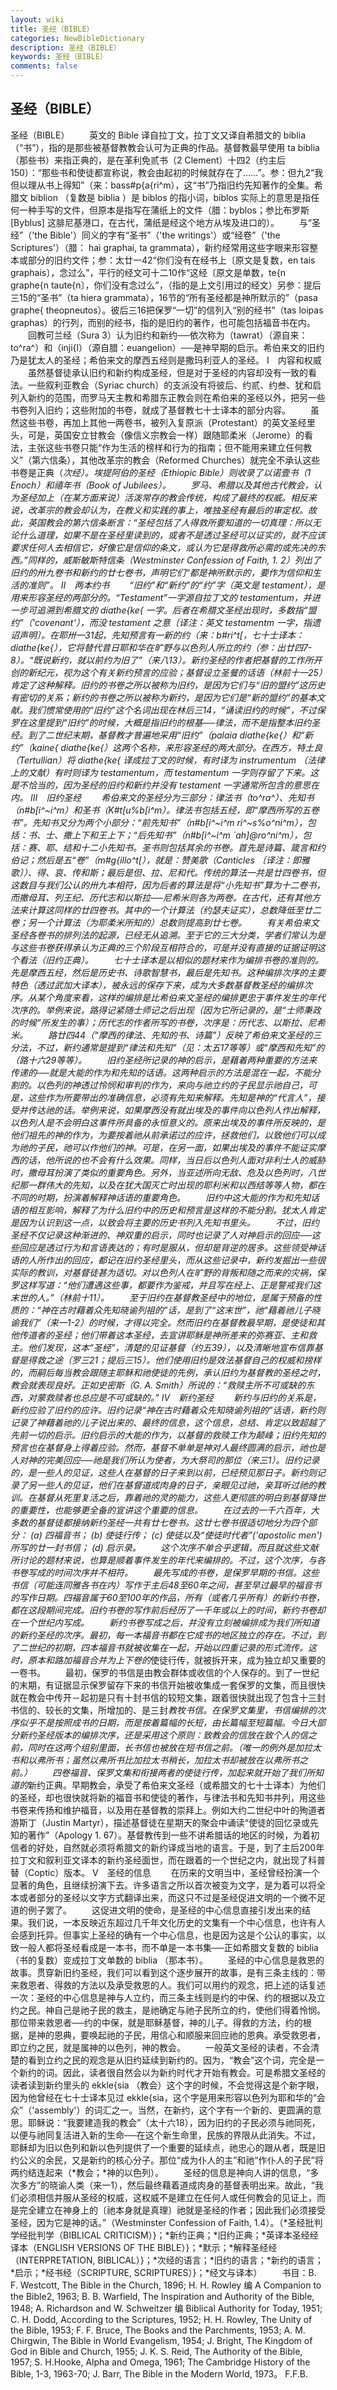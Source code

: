 ```yaml
---
layout: wiki
title: 圣经（BIBLE）
categories: NewBibleDictionary
description: 圣经（BIBLE）
keywords: 圣经（BIBLE）
comments: false
---
```


## 圣经（BIBLE）



圣经（BIBLE）
　　英文的 Bible 译自拉丁文，拉丁文又译自希腊文的 biblia （“书”），指的是那些被基督教教会认可为正典的作品。基督教最早使用 ta biblia （那些书）来指正典的，是在革利免贰书（2 Clement）十四2（约主后150）：“那些书和使徒都宣称说，教会由起初的时候就存在了……”。参：但九2“我但以理从书上得知”（来：bass#p{a{ri^m），这“书”乃指旧约先知著作的全集。希腊文 biblion （复数是 biblia ）是 biblos 的指小词，biblos 实际上的意思是指任何一种手写的文件，但原本是指写在蒲纸上的文件（腊：byblos；参比布罗斯 [Byblus] 这腓尼基港口，在古代，蒲纸是经这个地方从埃及进口的）。
　　与“圣经”（'the Bible'）同义的字有“圣书”（'the writings'）或“经卷”（'the Scriptures'）（腊： hai graphai, ta grammata），新约经常用这些字眼来形容整本或部分的旧约文件；参：太廿一42“你们没有在经书上〔原文是复数，en tais graphais〕，念过么”，平行的经文可十二10作“这经〔原文是单数，te{n graphe{n taute{n〕，你们没有念过么”，（指的是上文引用过的经文）另参：提后三15的“圣书”（ta hiera grammata），16节的“所有圣经都是神所默示的”（pasa graphe{ theopneutos）。彼后三16把保罗“一切”的信列入“别的经书”（tas loipas graphas）的行列，而别的经书，指的是旧约的著作，也可能包括福音书在内。
　　回教可兰经（Sura 3）认为旧约和新约──依次称为（tawrat）（源自来：to^ra^）和（inji{l）（源自腊：euangelion）──是神早期的启示。希伯来文的旧约乃是犹太人的圣经；希伯来文的摩西五经则是撒玛利亚人的圣经。
Ⅰ　内容和权威
　　虽然基督徒承认旧约和新约构成圣经，但是对于圣经的内容却没有一致的看法。一些叙利亚教会（Syriac church）的支派没有将彼后、约贰、约叁、犹和启列入新约的范围，而罗马天主教和希腊东正教会则在希伯来的圣经以外，把另一些书卷列入旧约；这些附加的书卷，就成了基督教七十士译本的部分内容。
　　虽然这些书卷，再加上其他一两卷书，被列入复原派（Protestant）的英文圣经里头，可是，英国安立甘教会（像信义宗教会一样）跟随耶柔米（Jerome）的看法，主张这些书卷只能“作为生活的榜样和行为的指南；但不能用来建立任何教义”（第六信条），其他改革宗的教会（Reformed Churches）就完全不承认这些书卷是正典（*次经）。埃提阿伯的圣经（Ethiopic Bible）则收录了以诺壹书（1 Enoch）和禧年书（Book of
Jubilees）。
　　罗马、希腊以及其他古代教会，认为圣经加上（在某方面来说）活泼常存的教会传统，构成了最终的权威。相反来说，改革宗的教会却认为，在教义和实践的事上，唯独圣经有最后的审定权。故此，英国教会的第六信条断言：“圣经包括了人得救所要知道的一切真理：所以无论什么道理，如果不是在圣经里读到的，或者不是透过圣经可以证实的，就不应该要求任何人去相信它，好像它是信仰的条文，或认为它是得救所必需的或先决的东西。”同样的，威斯敏斯特信条（Westminster Confession of Faith, 1. 2）列出了旧约的卅九卷书和新约的廿七卷书，声明它们“都是神所默示的，要作为信仰和生活的准则”。
Ⅱ　两本约书
　　“旧约”和“新约”的“约”字（英文是 testament），是用来形容圣经的两部分的。“Testament”一字源自拉丁文的 testamentum，并进一步可追溯到希腊文的 diathe{ke{ 一字。后者在希腊文圣经出现时，多数指“盟约”（'covenant'），而没 testament 之意〔译注：英文 testamentm 一字，指遗诏声明〕。在耶卅一31起，先知预言有一新的约（来：b#ri^t[，七十士译本：diathe{ke{），它将替代昔日耶和华在旷野与以色列人所立的约（参：出廿四7-8）。“既说新约，就以前约为旧了”（来八13）。新约圣经的作者把基督的工作所开创的新纪元，视为这个有关新约预言的应验；基督设立圣餐的话语（林前十一25）肯定了这种解释。旧约的书卷之所以被称为旧约，是因为它们与“旧的盟约”这历史有密切的关系；新约的书卷之所以被称为新约，是因为它们是“新的盟约”的基本文献。我们惯常使用的“旧约”这个名词出现在林后三14，“诵读旧约的时候”，不过保罗在这里提到“旧约”的时候，大概是指旧约的根基──律法，而不是指整本旧约圣经。到了二世纪末期，基督教才普遍地采用“旧约”（palaia diathe{ke{）和“新约”（kaine{ diathe{ke{）这两个名称，来形容圣经的两大部分。在西方，特土良（Tertullian）将 diathe{ke{ 译成拉丁文的时候，有时译为 instrumentum （法律上的文献）有时则译为 testamentum，而 testamentum 一字则存留了下来。这是不恰当的，因为圣经的旧约和新约并没有 testament 一字通常所包含的意思在内。
Ⅲ　旧约圣经
　　希伯来文的圣经分为三部分：律法书（to^ra^）、先知书（n#b[i^~i^m）和圣书（K#t[u%b[i^m）。律法书包括五经，即“摩西所写的五卷书”。先知书又分为两个小部分：“前先知书”（n#b[i^~i^m ri^~s%o^ni^m），包括：书、士、撒上下和王上下；“后先知书”（n#b[i^~i^m `ah]@ro^ni^m），包括：赛、耶、结和十二小先知书。圣书则包括其余的书卷。首先是诗篇、箴言和约伯记；然后是五“卷”（m#g{illo^t[），就是：赞美歌（Canticles 〔译注：即雅歌〕）、得、哀、传和斯；最后是但、拉、尼和代。传统的算法一共是廿四卷书，但这数目与我们公认的卅九本相符，因为后者的算法是将“小先知书”算为十二卷书，而撒母耳、列王纪、历代志和以斯拉──尼希米则各为两卷。在古代，还有其他方法来计算这同样的廿四卷书。其中的一个计算法（约瑟夫证实），总数降低至廿二卷；另一个计算法（为耶柔米所知的）总数则提高到廿七卷。
　　有关希伯来文圣经各卷书的排列法的起源，已经无从追溯。至于它的三大分类，学者们常认为是与这些书卷获得承认为正典的三个阶段互相符合的，可是并没有直接的证据证明这个看法（*旧约正典）。
　　七十士译本是以相似的题材来作为编排书卷的准则的。先是摩西五经，然后是历史书、诗歌智慧书，最后是先知书。这种编排次序的主要特色（透过武加大译本），被永远的保存下来，成为大多数基督教圣经的编排次序。从某个角度来看，这样的编排是比希伯来文圣经的编排更忠于事件发生的年代次序的。举例来说，路得记紧随士师记之后出现（因为它所记录的，是“士师秉政的时候”所发生的事）；历代志的作者所写的书卷，次序是：历代志、以斯拉、尼希米。
　　路廿四44（“摩西的律法、先知的书、诗篇”）反映了希伯来文圣经的三分法，不过，新约通常是提到“律法和先知”（见：太五17等等）或“摩西和先知”的（路十六29等等）。
　　旧约圣经所记录的神的启示，是藉着两种重要的方法来传递的──就是大能的作为和先知的话语。这两种启示的方法是混在一起，不能分割的。以色列的神透过怜悯和审判的作为，来向与祂立约的子民显示祂自己，可是，这些作为所要带出的准确信息，必须有先知来解释。先知是神的“代言人”，接受并传达祂的话。举例来说，如果摩西没有就出埃及的事件向以色列人作出解释，以色列人是不会明白这事件所具备的永恒意义的。原来出埃及的事件所反映的，是他们祖先的神的作为，为要按着祂从前承诺过的应许，拯救他们，以致他们可以成为祂的子民，祂可以作他们的神。可是，在另一面，如果出埃及的事件不能证实摩西的话，他所说的也不会有什么效果。同样，当日后以色列人面对非利士人的威胁时，撒母耳扮演了类似的重要角色。另外，当亚述所向无敌、危及以色列时，八世纪那一群伟大的先知，以及在犹大国灭亡时出现的耶利米和以西结等等人物，都在不同的时期，扮演着解释神话语的重要角色。
　　旧约中这大能的作为和先知话语的相互影响，解释了为什么旧约中的历史和预言是这样的不能分割。犹太人肯定是因为认识到这一点，以致会将主要的历史书列入先知书里头。
　　不过，旧约圣经不仅记录这种渐进的、神双重的启示，同时也记录了人对神启示的回应──这些回应是透过行为和言语表达的；有时是服从，但却是背逆的居多。这些领受神话语的人所作出的回应，都记在旧约圣经里头，而从这些记录中，新约发掘出一些很实际的教训，对基督徒甚为适切。对以色列人在旷野的背叛和随之而来的灾祸，保罗这样写道：“他们遭遇这些事，都要作为鉴戒，并且写在经上、正是警戒我们这末世的人。”（林前十11）。
　　至于旧约在基督教圣经中的地位，是属于预备的性质的：“神在古时藉着众先知晓谕列祖的”话，是到了“这末世”，祂“藉着祂儿子晓谕我们”（来一1-2）的时候，才得以完全。然而旧约在基督教最早期，是使徒和其他传道者的圣经；他们带着这本圣经，去宣讲耶稣是神所差来的弥赛亚、主和救主。他们发现，这本“圣经”，清楚的见证基督（约五39），以及清晰地宣布信靠基督是得救之途（罗三21；提后三15）。他们使用旧约是效法基督自己的权威和搒样的，而嗣后每当教会跟随主耶稣和祂使徒的先例，承认旧约为基督教的圣经之时，教会就表现良好。正如史密斯（G. A. Smith）所说的：“救赎主所不可或缺的东西，对蒙救赎者也总应是不可或缺的。”
Ⅳ　新约圣经
　　新约与旧约的关系是，新约应验了旧约的应许。旧约记录“神在古时藉着众先知晓谕列祖的”话语，新约则记录了神藉着祂的儿子说出来的、最终的信息，这个信息，总结、肯定以致超越了先前一切的启示。旧约启示的大能的作为，以基督的救赎工作为颠峰；旧约先知的预言也在基督身上得着应验。然而，基督不单单是神对人最终圆满的启示，祂也是人对神的完美回应──祂是我们所认为使者，为大祭司的那位（来三1）。旧约记录的，是一些人的见证，这些人在基督的日子来到以前，已经预见那日子。新约则记录了另一些人的见证，他们在基督道成肉身的日子，亲眼见过祂，亲耳听过祂的教训。在基督从死里复活之后，靠着祂的灵的能力，这些人更彻底的明白到基督降世的重要性，也能够更全备的宣讲这个重要的信息。
　　在过去的一千六百年，大多数的基督徒都接纳新约圣经一共有廿七卷书。这廿七卷书很适切地分为四个部分：
(a) 四福音书；
(b) 使徒行传；
(c) 使徒以及“使徒时代者”('apostolic men')所写的廿一封书信；
(d) 启示录。
　　这个次序不单合乎逻辑，而且就这些文献所讨论的题材来说，也算是顺着事件发生的年代来编排的。不过，这个次序，与各书卷写成的时间次序并不相符。
　　最先写成的书卷，是保罗早期的书信。这些书信（可能连同雅各书在内）写作于主后48至60年之间，甚至早过最早的福音书的写作日期。四福音属于60至100年的作品，所有（或者几乎所有）的新约书卷，都在这段期间完成。旧约书卷的写作前后经历了一千年或以上的时间，新约书卷却在一个世纪内写成。
　　新约书卷写成之后，并没有立刻被编排成为我们所知道的新约圣经的次序。最初，每一本*福音书都在它成书的地区独立的存在。不过，到了二世纪的初期，四本福音书就被收集在一起，开始以四重记录的形式流传。这时，原本和路加福音合并为上下卷的*使徒行传，就被拆开来，成为独立却又重要的一卷书。
　　最初，保罗的书信是由教会群体或收信的个人保存的。到了一世纪的末期，有证据显示保罗留存下来的书信开始被收集成一套保罗的文集，而且很快就在教会中传开－起初是只有十封书信的较短文集，跟着很快就出现了包含十三封书信的、较长的文集，所增加的、是三封*教牧书信。在保罗文集里，书信编排的次序似乎不是按照成书的日期，而是按着篇幅的长短，由长篇幅至短篇幅。今日大部分新约圣经版本的编排次序，还是采用这个原则：致教会的信放在致个人的信之前，同时在这两个组别里面，长书信也被放在短书信之前。（唯一的例外是加拉太书和以弗所书；虽然以弗所书比加拉太书稍长，加拉太书却被放在以弗所书之前。）
　　四卷福音、保罗文集和衔接两者的使徒行传，加起来就开始了我们所知道的*新约正典。早期教会，承受了希伯来文圣经（或希腊文的七十士译本）为他们的圣经，却也很快就将新的福音书和使徒的著作，与律法书和先知书并列，用这些书卷来传扬和维护福音，以及用在基督教的崇拜上。例如大约二世纪中叶的殉道者游斯丁（Justin Martyr），描述基督徒在星期天的聚会中诵读“使徒的回忆录或先知的著作”（Apology 1. 67）。基督教传到一些不讲希腊话的地区的时候，为着初信者的好处，自然就必须将希腊文的新约译成当地的语言。于是，到了主后200年拉丁文和叙利亚文译本的新约圣经面世，而在跟着的一个世纪之内，就出现了科普替（Coptic）版本。
Ⅴ　圣经的信息
　　在历来的文明当中，圣经曾经扮演一个显著的角色，且继续扮演下去。许多语言之所以首次被变为文字，是为着可以将全本或者部分的圣经以文字方式翻译出来，而这只不过是圣经促进文明的一个微不足道的例子罢了。
　　这促进文明的使命，是圣经的中心信息直接引发出来的结果。我们说，一本反映近东超过几千年文化历史的文集有一个中心信息，也许有人会感到托异。但事实上圣经的确有一个中心信息，也是因为这是个公认的事实，以致一般人都将圣经看成是一本书，而不单是一本书集──正如希腊文复数的 biblia （书的复数）变成拉丁文单数的 biblia （那本书）。
　　圣经的中心信息是救恩的故事。贯穿新旧约圣经，我们可以看到这个逐步展开的故事，是有三条主线的：带来救恩者、得救的方法以及承受救恩的人。我们可以用约的观念，把上述的话复述一次：圣经的中心信息是神与人立约，而三条主线则是约的中保、约的根据以及立约之民。神自己是祂子民的救主，是祂确定与祂子民所立的约，使他们得着怜悯。那位带来救恩者──约的中保，就是耶稣基督，神的儿子。得救的方法，约的根据，是神的恩典，要唤起祂的子民，用信心和顺服来回应祂的恩典。承受救恩者，即立约之民，就是属神的以色列，神的教会。
　　一般英文圣经的读者，不会清楚的看到立约之民的观念是从旧约延续到新约的。因为，“教会”这个词，完全是一个新约的词。因此，读者很自然会以为新约时代才开始有教会。可是希腊文圣经的读者读到新约里头的 ekkle{sia （教会）这个字的时候，不会觉得这是个新字眼，因为他曾经在七十士译本见过 ekkle{sia，这个字是用来形容以色列为耶和华的“会众”（'assembly'）的词汇之一。当然，在新约，这个字有一个新的、更圆满的意思。耶稣说：“我要建造我的教会”（太十六18），因为旧约的子民必须与祂同死，以便与祂同复活进入新的生命──在这个新生命里，民族的界限从此消失。不过，耶稣却为旧以色列和新以色列提供了一个重要的延续点，祂忠心的跟从者，既是旧约公义的余民，又是新约的核心分子。那位“成为仆人的主”和祂“作仆人的子民”将两约结连起来（*教会；*神的以色列）。
　　圣经的信息是神向人讲的信息，“多次多方”的晓谕人类（来一1），然后最终藉着道成肉身的基督表明出来。故此，“我们必须相信并服从圣经的权威，这权威不是建立在任何人或任何教会的见证上，而是完全建立在神身上的〔祂本身就是真理〕祂就是圣经的作者；因此我们必须接受圣经，因为它是神的话。”（Westminster Confession of Faith, 1.4）。（*圣经批判学经批判学（BIBLICAL CRITICISM）}；*新约正典；*旧约正典；*英译本圣经经译本（ENGLISH VERSIONS OF THE
BIBLE）}；*默示；*解释圣经经（INTERPRETATION, BIBLICAL）}；*次经的语言；*旧约的语言；*新约的语言；*启示；*经书经（SCRIPTURE, SCRIPTURES）}；*经文与译本）
　　书目：B. F. Westcott, The Bible in the Church, 1896; H. H.
Rowley 编 A Companion to the Bible2, 1963; B. B. Warfield, The Inspiration and Authority of the Bible,
1948; A. Richardson and W. Schweitzer 编 Biblical
Authority for Today, 1951; C. H. Dodd, According to the Scriptures, 1952; H.
H. Rowley, The Unity of the Bible,
1953; F. F. Bruce, The Books and the
Parchments, 1953; A. M. Chirgwin, The
Bible in World Evangelism, 1954; J. Bright, The Kingdom of God in Bible and Church, 1955; J. K. S. Reid, The Authority of the Bible, 1957; S.
H.Hooke, Alpha and Omega, 1961; The Cambridge History of the Bible,
1-3, 1963-70; J. Barr, The Bible in the
Modern World, 1973。
F.F.B.



